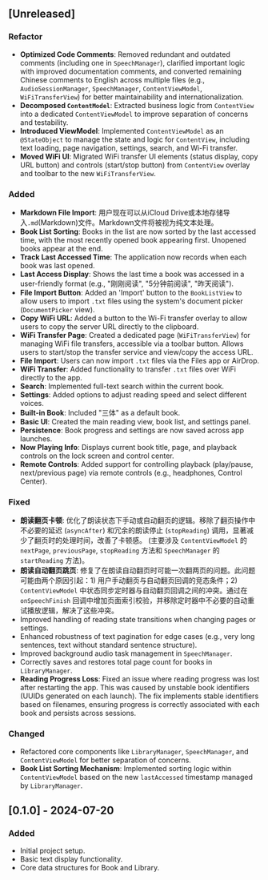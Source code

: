 ## [Unreleased]

### Refactor
* **Optimized Code Comments**: Removed redundant and outdated comments (including one in `SpeechManager`), clarified important logic with improved documentation comments, and converted remaining Chinese comments to English across multiple files (e.g., `AudioSessionManager`, `SpeechManager`, `ContentViewModel`, `WiFiTransferView`) for better maintainability and internationalization.
* **Decomposed `ContentModel`**: Extracted business logic from `ContentView` into a dedicated `ContentViewModel` to improve separation of concerns and testability.
* **Introduced ViewModel**: Implemented `ContentViewModel` as an `@StateObject` to manage the state and logic for `ContentView`, including text loading, page navigation, settings, search, and Wi-Fi transfer.
* **Moved WiFi UI**: Migrated WiFi transfer UI elements (status display, copy URL button) and controls (start/stop button) from `ContentView` overlay and toolbar to the new `WiFiTransferView`.

### Added
* **Markdown File Import**: 用户现在可以从iCloud Drive或本地存储导入`.md`(Markdown)文件。Markdown文件将被视为纯文本处理。
* **Book List Sorting**: Books in the list are now sorted by the last accessed time, with the most recently opened book appearing first. Unopened books appear at the end.
* **Track Last Accessed Time**: The application now records when each book was last opened.
* **Last Access Display**: Shows the last time a book was accessed in a user-friendly format (e.g., "刚刚阅读", "5分钟前阅读", "昨天阅读").
* **File Import Button**: Added an 'Import' button to the `BookListView` to allow users to import `.txt` files using the system's document picker (`DocumentPicker` view).
* **Copy WiFi URL**: Added a button to the Wi-Fi transfer overlay to allow users to copy the server URL directly to the clipboard.
* **WiFi Transfer Page**: Created a dedicated page (`WiFiTransferView`) for managing WiFi file transfers, accessible via a toolbar button. Allows users to start/stop the transfer service and view/copy the access URL.
* **File Import**: Users can now import `.txt` files via the Files app or AirDrop.
* **WiFi Transfer**: Added functionality to transfer `.txt` files over WiFi directly to the app.
* **Search**: Implemented full-text search within the current book.
* **Settings**: Added options to adjust reading speed and select different voices.
* **Built-in Book**: Included "三体" as a default book.
* **Basic UI**: Created the main reading view, book list, and settings panel.
* **Persistence**: Book progress and settings are now saved across app launches.
* **Now Playing Info**: Displays current book title, page, and playback controls on the lock screen and control center.
* **Remote Controls**: Added support for controlling playback (play/pause, next/previous page) via remote controls (e.g., headphones, Control Center).

### Fixed
* **朗读翻页卡顿**: 优化了朗读状态下手动或自动翻页的逻辑。移除了翻页操作中不必要的延迟 (`asyncAfter`) 和冗余的朗读停止 (`stopReading`) 调用，显著减少了翻页时的处理时间，改善了卡顿感。 (主要涉及 `ContentViewModel` 的 `nextPage`, `previousPage`, `stopReading` 方法和 `SpeechManager` 的 `startReading` 方法)。
* **朗读自动翻页跳页**: 修复了在朗读自动翻页时可能一次翻两页的问题。此问题可能由两个原因引起：1) 用户手动翻页与自动翻页回调的竞态条件；2) `ContentViewModel` 中状态同步定时器与自动翻页回调之间的冲突。通过在 `onSpeechFinish` 回调中增加页面索引校验，并移除定时器中不必要的自动重试播放逻辑，解决了这些冲突。
* Improved handling of reading state transitions when changing pages or settings.
* Enhanced robustness of text pagination for edge cases (e.g., very long sentences, text without standard sentence structure).
* Improved background audio task management in `SpeechManager`.
* Correctly saves and restores total page count for books in `LibraryManager`.
* **Reading Progress Loss**: Fixed an issue where reading progress was lost after restarting the app. This was caused by unstable book identifiers (UUIDs generated on each launch). The fix implements stable identifiers based on filenames, ensuring progress is correctly associated with each book and persists across sessions.

### Changed
* Refactored core components like `LibraryManager`, `SpeechManager`, and `ContentViewModel` for better separation of concerns.
* **Book List Sorting Mechanism**: Implemented sorting logic within `ContentViewModel` based on the new `lastAccessed` timestamp managed by `LibraryManager`.

## [0.1.0] - 2024-07-20

### Added
* Initial project setup.
* Basic text display functionality.
* Core data structures for Book and Library. 